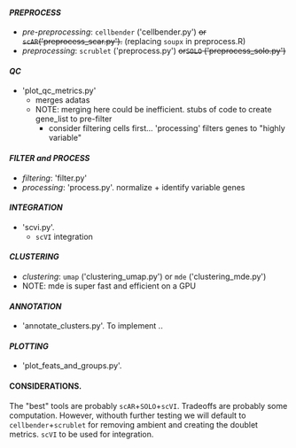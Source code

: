 

#### _PREPROCESS_
- _pre-preprocessing_: `cellbender` ('cellbender.py') ~~or `scAR`('preprocess_scar.py').~~  (replacing `soupx` in preprocess.R)
- _preprocessing_: `scrublet` ('preprocess.py') ~~or`SOLO` ('preprocess_solo.py')~~ 

#### _QC_
- 'plot_qc_metrics.py'
    - merges adatas
    - NOTE:  merging here could be inefficient.  stubs of code to create gene_list to pre-filter 
        - consider filtering cells first... 'processing' filters genes to "highly variable"

#### _FILTER and PROCESS_ 
- _filtering_: 'filter.py'
- _processing_: 'process.py'.  normalize + identify variable genes

#### _INTEGRATION_
- 'scvi.py'.  
    - `scVI` integration 

#### _CLUSTERING_
- _clustering_: `umap` ('clustering_umap.py') or `mde` ('clustering_mde.py')
- NOTE:  mde is super fast and efficient on a GPU

#### _ANNOTATION_
- 'annotate_clusters.py'.  To implement ..

#### _PLOTTING_
- 'plot_feats_and_groups.py'.  


#### CONSIDERATIONS.
The "best" tools are probably `scAR`+`SOLO`+`scVI`.   Tradeoffs are probably some computation.  However, withouth further testing
we will default to `cellbender`+`scrublet` for removing ambient and creating the doublet metrics. `scVI` to be used for integration.


